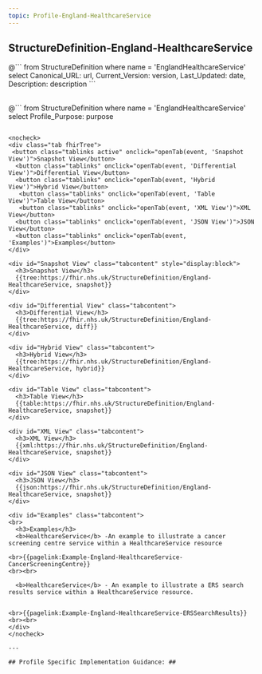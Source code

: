 ```yaml
---
topic: Profile-England-HealthcareService
---
```


## StructureDefinition-England-HealthcareService

<div id="transpose">
@```
from
	StructureDefinition
where
	name = 'EnglandHealthcareService'
select
	Canonical_URL: url,
  Current_Version: version,
  Last_Updated: date,
	Description: description
```
</div>
<br>

@```
from
	StructureDefinition
where
	name = 'EnglandHealthcareService'
select
	Profile_Purpose: purpose
```

<nocheck>
<div class="tab fhirTree">
 <button class="tablinks active" onclick="openTab(event, 'Snapshot View')">Snapshot View</button>
  <button class="tablinks" onclick="openTab(event, 'Differential View')">Differential View</button>
  <button class="tablinks" onclick="openTab(event, 'Hybrid View')">Hybrid View</button>
   <button class="tablinks" onclick="openTab(event, 'Table View')">Table View</button>
   <button class="tablinks" onclick="openTab(event, 'XML View')">XML View</button>
  <button class="tablinks" onclick="openTab(event, 'JSON View')">JSON View</button>
  <button class="tablinks" onclick="openTab(event, 'Examples')">Examples</button>
</div>

<div id="Snapshot View" class="tabcontent" style="display:block">
  <h3>Snapshot View</h3>
  {{tree:https://fhir.nhs.uk/StructureDefinition/England-HealthcareService, snapshot}}
</div>

<div id="Differential View" class="tabcontent">
  <h3>Differential View</h3>
  {{tree:https://fhir.nhs.uk/StructureDefinition/England-HealthcareService, diff}}
</div>

<div id="Hybrid View" class="tabcontent">
  <h3>Hybrid View</h3>
  {{tree:https://fhir.nhs.uk/StructureDefinition/England-HealthcareService, hybrid}}
</div>

<div id="Table View" class="tabcontent">
  <h3>Table View</h3>
  {{table:https://fhir.nhs.uk/StructureDefinition/England-HealthcareService, snapshot}}
</div>

<div id="XML View" class="tabcontent">
  <h3>XML View</h3>
  {{xml:https://fhir.nhs.uk/StructureDefinition/England-HealthcareService, snapshot}}
</div>

<div id="JSON View" class="tabcontent">
  <h3>JSON View</h3>
  {{json:https://fhir.nhs.uk/StructureDefinition/England-HealthcareService, snapshot}}
</div>

<div id="Examples" class="tabcontent">
<br>
  <h3>Examples</h3>
  <b>HealthcareService</b> -An example to illustrate a cancer screening centre service within a HealthcareService resource

<br>{{pagelink:Example-England-HealthcareService-CancerScreeningCentre}}
<br><br>

  <b>HealthcareService</b> - An example to illustrate a ERS search results service within a HealthcareService resource.


<br>{{pagelink:Example-England-HealthcareService-ERSSearchResults}}
<br><br>
</div>
</nocheck>

---

## Profile Specific Implementation Guidance: ##

